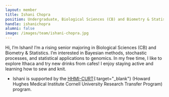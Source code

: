 ```yaml
---
layout: member
title: Ishani Chopra
position: Undergraduate, Biological Sciences (CB) and Biometry & Statistics
handle: ishanichopra
alumni: false
image: /images/team/ishani-chopra.jpg
---
```


Hi, I’m Ishani! I’m a rising senior majoring in Biological Sciences (CB) and Biometry & Statistics. I’m interested in Bayesian methods, stochastic processes, and statistical applications to genomics. In my free time, I like to explore Ithaca and try new drinks from cafes! I enjoy staying active and learning how to sew and knit.

* Ishani is supported by the [HHMI-CURT](https://hhmi-curt.cornell.edu/){:target="_blank"} (Howard Hughes Medical Institute Cornell University Research Transfer Program) program.
